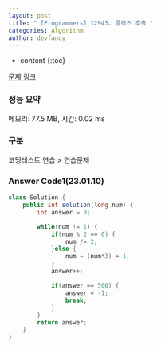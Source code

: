 ```yaml
---
layout: post
title: " [Programmers] 12943. 콜라츠 추측 "
categories: Algorithm
author: devfancy
---
```

* content
{:toc}

[문제 링크](https://school.programmers.co.kr/learn/courses/30/lessons/12943)

### 성능 요약

메모리: 77.5 MB, 시간: 0.02 ms

### 구분

코딩테스트 연습 > 연습문제

### Answer Code1(23.01.10)

``` java
class Solution {
    public int solution(long num) {
        int answer = 0;

        while(num != 1) {
            if(num % 2 == 0) {
                num /= 2;
            }else {
                num = (num*3) + 1;
            }
            answer++;

            if(answer == 500) {
                answer = -1;
                break;
            }
        }
        return answer;
    }
}
```
